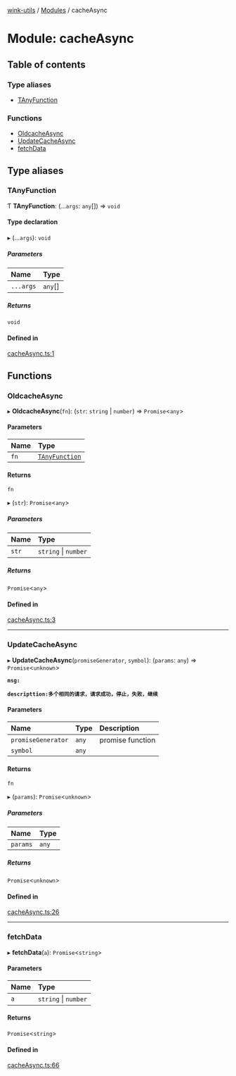 [wink-utils](../README.md) / [Modules](../modules.md) / cacheAsync

# Module: cacheAsync

## Table of contents

### Type aliases

- [TAnyFunction](cacheAsync.md#tanyfunction)

### Functions

- [OldcacheAsync](cacheAsync.md#oldcacheasync)
- [UpdateCacheAsync](cacheAsync.md#updatecacheasync)
- [fetchData](cacheAsync.md#fetchdata)

## Type aliases

### TAnyFunction

Ƭ **TAnyFunction**: (...`args`: `any`[]) => `void`

#### Type declaration

▸ (...`args`): `void`

##### Parameters

| Name | Type |
| :------ | :------ |
| `...args` | `any`[] |

##### Returns

`void`

#### Defined in

[cacheAsync.ts:1](https://github.com/huahuahuahuahuahua/wink-utils/blob/60986b6/src/cacheAsync.ts#L1)

## Functions

### OldcacheAsync

▸ **OldcacheAsync**(`fn`): (`str`: `string` \| `number`) => `Promise`<`any`\>

#### Parameters

| Name | Type |
| :------ | :------ |
| `fn` | [`TAnyFunction`](cacheAsync.md#tanyfunction) |

#### Returns

`fn`

▸ (`str`): `Promise`<`any`\>

##### Parameters

| Name | Type |
| :------ | :------ |
| `str` | `string` \| `number` |

##### Returns

`Promise`<`any`\>

#### Defined in

[cacheAsync.ts:3](https://github.com/huahuahuahuahuahua/wink-utils/blob/60986b6/src/cacheAsync.ts#L3)

___

### UpdateCacheAsync

▸ **UpdateCacheAsync**(`promiseGenerator`, `symbol`): (`params`: `any`) => `Promise`<`unknown`\>

**`msg:`**

**`descripttion:多个相同的请求，请求成功，停止，失败，继续`**

#### Parameters

| Name | Type | Description |
| :------ | :------ | :------ |
| `promiseGenerator` | `any` | promise function |
| `symbol` | `any` |  |

#### Returns

`fn`

▸ (`params`): `Promise`<`unknown`\>

##### Parameters

| Name | Type |
| :------ | :------ |
| `params` | `any` |

##### Returns

`Promise`<`unknown`\>

#### Defined in

[cacheAsync.ts:26](https://github.com/huahuahuahuahuahua/wink-utils/blob/60986b6/src/cacheAsync.ts#L26)

___

### fetchData

▸ **fetchData**(`a`): `Promise`<`string`\>

#### Parameters

| Name | Type |
| :------ | :------ |
| `a` | `string` \| `number` |

#### Returns

`Promise`<`string`\>

#### Defined in

[cacheAsync.ts:66](https://github.com/huahuahuahuahuahua/wink-utils/blob/60986b6/src/cacheAsync.ts#L66)
